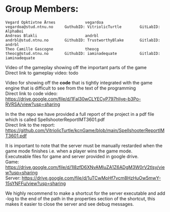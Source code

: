 # Group Members:     
    Vegard Opktivtne Årnes             vegardoa         vegardoa@stud.ntnu.no     GuthubID: VitriolicTurtle        GitLabID: AlphaBoi  
	Andreas Blakli                     andrbl           andrbl@stud.ntnu.no       GithubID: TrustworthyBlake       GitlabID: andrbl  
	Theo Camille Gascogne              theocg           theocg@stud.ntnu.no       GithubID: iaminadequate          GitlabID: iaminadequate  
	
Video of the gameplay showing off the important parts of the game  
Direct link to gameplay video: todo  

Video for showing off the **code** that is tightly integrated with the game engine that is difficult to see from the text of the programming  
Direct link to code video: https://drive.google.com/file/d/1Fal30wCLYECyP797hIjye-b3Po-RVRSA/view?usp=sharing  

In the the repo we have provided a full report of the project in a pdf file which is called SpellshooterReportIMT3601.pdf  
Direct link to the report:  https://github.com/VitriolicTurtle/kcnGame/blob/main/SpellshooterReportIMT3601.pdf  
  
It is important to note that the server must be manually restarded when the game mode finishes i.e. when a player wins the game mode.  
Executeable files for game and server provided in google drive.  
Game: https://drive.google.com/file/d/1l8zfD6XNvAMluZA1Z6ADgM3W0rV2tlsy/view?usp=sharing  
Server: https://drive.google.com/file/d/1uTCwMoHf7vcm8HzHuOw5mwY-15sYNFFu/view?usp=sharing  

We highly recommend to make a shortcut for the server executable and add -log to the end of the path in the properties section of the shortcut, this makes it easier to close the server and see debug messages.  